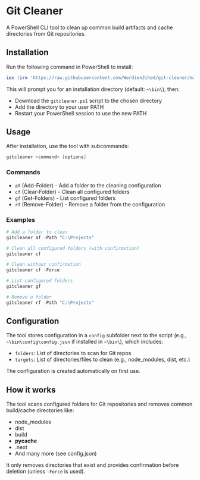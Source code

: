 # Git Cleaner

A PowerShell CLI tool to clean up common build artifacts and cache directories from Git repositories.

## Installation

Run the following command in PowerShell to install:

```powershell
iex (irm 'https://raw.githubusercontent.com/WerdienJihed/git-cleaner/main/install.ps1')
```

This will prompt you for an installation directory (default: `~\bin\`), then:

- Download the `gitcleaner.ps1` script to the chosen directory
- Add the directory to your user PATH
- Restart your PowerShell session to use the new PATH

## Usage

After installation, use the tool with subcommands:

```powershell
gitcleaner <command> [options]
```

### Commands

- `af` (Add-Folder) - Add a folder to the cleaning configuration
- `cf` (Clear-Folder) - Clean all configured folders
- `gf` (Get-Folders) - List configured folders
- `rf` (Remove-Folder) - Remove a folder from the configuration

### Examples

```powershell
# Add a folder to clean
gitcleaner af -Path "C:\Projects"

# Clean all configured folders (with confirmation)
gitcleaner cf

# Clean without confirmation
gitcleaner cf -Force

# List configured folders
gitcleaner gf

# Remove a folder
gitcleaner rf -Path "C:\Projects"
```

## Configuration

The tool stores configuration in a `config` subfolder next to the script (e.g., `~\bin\config\config.json` if installed in `~\bin\`), which includes:

- `folders`: List of directories to scan for Git repos
- `targets`: List of directories/files to clean (e.g., node_modules, dist, etc.)

The configuration is created automatically on first use.

## How it works

The tool scans configured folders for Git repositories and removes common build/cache directories like:

- node_modules
- dist
- build
- **pycache**
- .next
- And many more (see config.json)

It only removes directories that exist and provides confirmation before deletion (unless `-Force` is used).
